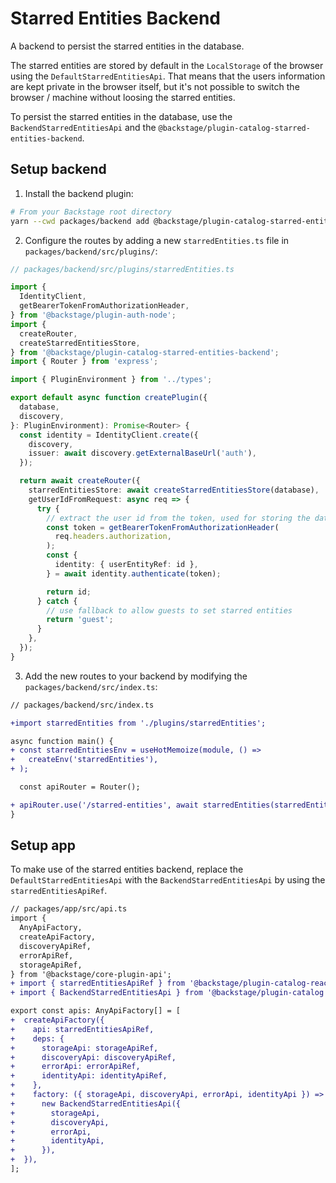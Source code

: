 # Starred Entities Backend

A backend to persist the starred entities in the database.

The starred entities are stored by default in the `LocalStorage` of the browser
using the `DefaultStarredEntitiesApi`.
That means that the users information are kept private in the browser itself,
but it's not possible to switch the browser / machine without loosing the
starred entities.

To persist the starred entities in the database, use the
`BackendStarredEntitiesApi` and the
`@backstage/plugin-catalog-starred-entities-backend`.

## Setup backend

1. Install the backend plugin:

```bash
# From your Backstage root directory
yarn --cwd packages/backend add @backstage/plugin-catalog-starred-entities-backend
```

2. Configure the routes by adding a new `starredEntities.ts` file in
   `packages/backend/src/plugins/`:

```ts
// packages/backend/src/plugins/starredEntities.ts

import {
  IdentityClient,
  getBearerTokenFromAuthorizationHeader,
} from '@backstage/plugin-auth-node';
import {
  createRouter,
  createStarredEntitiesStore,
} from '@backstage/plugin-catalog-starred-entities-backend';
import { Router } from 'express';

import { PluginEnvironment } from '../types';

export default async function createPlugin({
  database,
  discovery,
}: PluginEnvironment): Promise<Router> {
  const identity = IdentityClient.create({
    discovery,
    issuer: await discovery.getExternalBaseUrl('auth'),
  });

  return await createRouter({
    starredEntitiesStore: await createStarredEntitiesStore(database),
    getUserIdFromRequest: async req => {
      try {
        // extract the user id from the token, used for storing the data
        const token = getBearerTokenFromAuthorizationHeader(
          req.headers.authorization,
        );
        const {
          identity: { userEntityRef: id },
        } = await identity.authenticate(token);

        return id;
      } catch {
        // use fallback to allow guests to set starred entities
        return 'guest';
      }
    },
  });
}
```

3. Add the new routes to your backend by modifying the
   `packages/backend/src/index.ts`:

```diff
// packages/backend/src/index.ts

+import starredEntities from './plugins/starredEntities';

async function main() {
+ const starredEntitiesEnv = useHotMemoize(module, () =>
+   createEnv('starredEntities'),
+ );

  const apiRouter = Router();

+ apiRouter.use('/starred-entities', await starredEntities(starredEntitiesEnv));
}
```

## Setup app

To make use of the starred entities backend, replace the
`DefaultStarredEntitiesApi` with the `BackendStarredEntitiesApi` by using the
`starredEntitiesApiRef`.

```diff
// packages/app/src/api.ts
import {
  AnyApiFactory,
  createApiFactory,
  discoveryApiRef,
  errorApiRef,
  storageApiRef,
} from '@backstage/core-plugin-api';
+ import { starredEntitiesApiRef } from '@backstage/plugin-catalog-react';
+ import { BackendStarredEntitiesApi } from '@backstage/plugin-catalog';

export const apis: AnyApiFactory[] = [
+  createApiFactory({
+    api: starredEntitiesApiRef,
+    deps: {
+      storageApi: storageApiRef,
+      discoveryApi: discoveryApiRef,
+      errorApi: errorApiRef,
+      identityApi: identityApiRef,
+    },
+    factory: ({ storageApi, discoveryApi, errorApi, identityApi }) =>
+      new BackendStarredEntitiesApi({
+        storageApi,
+        discoveryApi,
+        errorApi,
+        identityApi,
+      }),
+  }),
];
```
